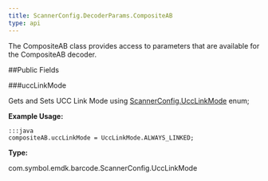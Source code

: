 ```yaml
---
title: ScannerConfig.DecoderParams.CompositeAB
type: api
---
```



The CompositeAB class provides access to parameters that are
 available for the CompositeAB decoder.

##Public Fields

###uccLinkMode

Gets and Sets UCC Link Mode using
 [ ScannerConfig.UccLinkMode](../ScannerConfig-UccLinkMode) enum;
 
 

**Example Usage:**
	
	:::java	
	compositeAB.uccLinkMode = UccLinkMode.ALWAYS_LINKED;


**Type:**

com.symbol.emdk.barcode.ScannerConfig.UccLinkMode

